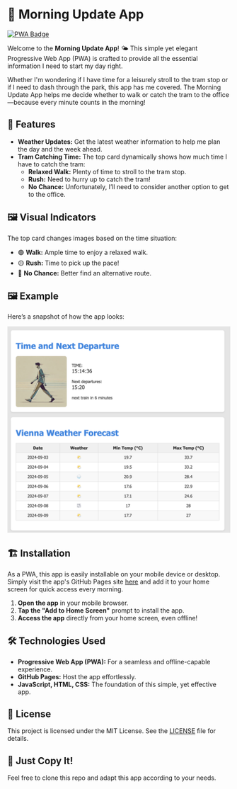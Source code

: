 # 🌅 Morning Update App

[![PWA Badge](https://img.shields.io/badge/PWA-Progressive%20Web%20App-blueviolet?style=flat-square)](https://matti88.github.io/morningUpdateApp/)

Welcome to the **Morning Update App**! 🌤️ This simple yet elegant Progressive Web App (PWA) is crafted to provide all the essential information I need to start my day right.

Whether I'm wondering if I have time for a leisurely stroll to the tram stop or if I need to dash through the park, this app has me covered. The Morning Update App helps me decide whether to walk or catch the tram to the office—because every minute counts in the morning!

## 🚀 Features

- **Weather Updates:** Get the latest weather information to help me plan the day and the week ahead.
- **Tram Catching Time:** The top card dynamically shows how much time I have to catch the tram:
  - **Relaxed Walk:** Plenty of time to stroll to the tram stop.
  - **Rush:** Need to hurry up to catch the tram!
  - **No Chance:** Unfortunately, I’ll need to consider another option to get to the office.

## 🖼️ Visual Indicators

The top card changes images based on the time situation:

- 🟢 **Walk:** Ample time to enjoy a relaxed walk.
- 🟡 **Rush:** Time to pick up the pace!
- 🔴 **No Chance:** Better find an alternative route.

## 🖼️ Example

Here’s a snapshot of how the app looks:

![Example of Morning Update App](images/example.png)

## 🏗️ Installation

As a PWA, this app is easily installable on your mobile device or desktop. Simply visit the app's GitHub Pages site [here](https://matti88.github.io/morningUpdateApp/) and add it to your home screen for quick access every morning.

1. **Open the app** in your mobile browser.
2. **Tap the "Add to Home Screen"** prompt to install the app.
3. **Access the app** directly from your home screen, even offline!

## 🛠️ Technologies Used

- **Progressive Web App (PWA):** For a seamless and offline-capable experience.
- **GitHub Pages:** Host the app effortlessly.
- **JavaScript, HTML, CSS:** The foundation of this simple, yet effective app.

## 📝 License

This project is licensed under the MIT License. See the [LICENSE](https://opensource.org/license/mit) file for details.

## 🤝 Just Copy It!

Feel free to clone this repo and adapt this app according to your needs. 

